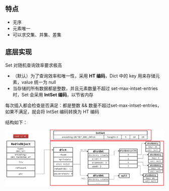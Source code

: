 ## 特点

- 无序
- 元素唯一
- 可以求交集、并集、差集

## 底层实现

Set 对随机查询效率要求极高

- （默认）为了查询效率和唯一性，采用 **HT 编码**，Dict 中的 key 用来存储元素，value 统一为 null
- 当存储的所有数据都是整数，并且元素数量不超过 set-max-intset-entries 时，Set 会采用 **IntSet 编码**，以节省内存

每次插入都会检查是否满足：都是整数 && 数量不超过set-max-intset-entries，如果不满足，就会将 IntSet 编码转换为 HT 编码

结构如下：

![alt text](image-27.png)